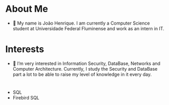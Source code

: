 # About Me
- 👋 
My name is João Henrique. 
I am currently a Computer Science student at Universidade Federal Fluminense and work as an intern in IT.

# Interests

- 👀 I’m very interested in Information Security, DataBase, Networks and Computer Architecture. 
Currently, I study the Security and DataBase part a lot to be able to raise my level of knowledge in it every day.

# 
- SQL
- Firebird SQL




<!---
Jujuca95/Jujuca95 is a ✨ special ✨ repository because its `README.md` (this file) appears on your GitHub profile.
You can click the Preview link to take a look at your changes.
--->
